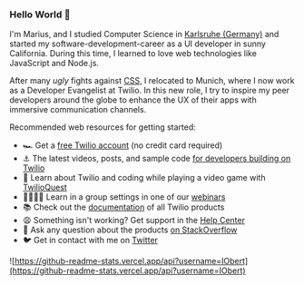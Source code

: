 ### Hello World 🦁

I'm Marius, and I studied Computer Science in [Karlsruhe (Germany)](https://www.karlsruhe.dhbw.de/) and started my software-development-career as a UI developer in sunny California. During this time, I learned to love web technologies like JavaScript and Node.js.

After many *ugly* fights against [CSS](https://giphy.com/gifs/frustrated-annoyed-programming-yYSSBtDgbbRzq), I relocated to Munich, where I now work as a Developer Evangelist at Twilio. In this new role, I try to inspire my peer developers around the globe to enhance the UX of their apps with immersive communication channels.

Recommended web resources for getting started:
- 🏎 Get a [free Twilio account](https://www.twilio.com/referral/iSDwWn) (no credit card required)
- ⚓️ The latest videos, posts, and sample code [for developers building on Twilio](https://www.twilio.com/ahoy)
- 👾 Learn about Twilio and coding while playing a video game with [TwilioQuest](https://www.twilio.com/quest)
- 👩‍💻🧑‍💻 Learn in a group settings in one of our [webinars](https://www.twilio.com/go/developer-webinars)
- 📚 Check out the [documentation](https://www.twilio.com/docs) of all Twilio products
- 😩 Something isn't working? Get support in the [Help Center](https://support.twilio.com/hc/en-us/categories/203263388-Programmable-Messaging)
- 💬 Ask any question about the products [on StackOverflow](https://stackoverflow.com/questions/tagged/twilio) 
- 🐦 Get in contact with me on [Twitter](https://twitter.com/IObert_)


![https://github-readme-stats.vercel.app/api?username=IObert](https://github-readme-stats.vercel.app/api?username=IObert)
